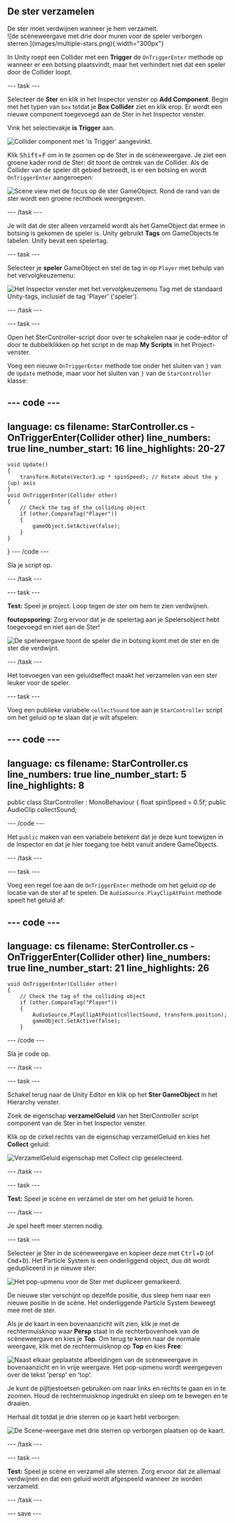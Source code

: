 ## De ster verzamelen

<div style="display: flex; flex-wrap: wrap">
<div style="flex-basis: 200px; flex-grow: 1; margin-right: 15px;">
De ster moet verdwijnen wanneer je hem verzamelt. 
</div>
<div>
![de scèneweergave met drie door muren voor de speler verborgen sterren.](images/multiple-stars.png){:width="300px"}
</div>
</div>

In Unity roept een Collider met een **Trigger** de `OnTriggerEnter` methode op wanneer er een botsing plaatsvindt, maar het verhindert niet dat een speler door de Collider loopt.

--- task ---

Selecteer de **Ster** en klik in het Inspector venster op **Add Component**. Begin met het typen van `box` totdat je **Box Collider** ziet en klik erop. Er wordt een nieuwe component toegevoegd aan de Ster in het Inspector venster.

Vink het selectievakje **is Trigger** aan.

![Collider component met 'is Trigger' aangevinkt.](images/collider-trigger.png)

Klik <kbd>Shift</kbd>+<kbd>F</kbd> om in te zoomen op de Ster in de scèneweergave. Je ziet een groene kader rond de Ster: dit toont de omtrek van de Collider. Als de Collider van de speler dit gebied betreedt, is er een botsing en wordt `OnTriggerEnter` aangeroepen:

![Scene view met de focus op de ster GameObject. Rond de rand van de ster wordt een groene rechthoek weergegeven.](images/collider-star.png)

--- /task ---

Je wilt dat de ster alleen verzameld wordt als het GameObject dat ermee in botsing is gekomen de speler is. Unity gebruikt **Tags** om GameObjects te labelen. Unity bevat een spelertag.

--- task ---

Selecteer je **speler** GameObject en stel de tag in op `Player` met behulp van het vervolgkeuzemenu:

![Het Inspector venster met het vervolgkeuzemenu Tag met de standaard Unity-tags, inclusief de tag 'Player' ('speler').](images/tag-menu.png)

--- /task ---

--- task ---

Open het SterController-script door over te schakelen naar je code-editor of door te dubbelklikken op het script in de map **My Scripts** in het Project-venster.

Voeg een nieuwe `OnTriggerEnter` methode toe onder het sluiten van `}` van de `Update` methode, maar voor het sluiten van `}` van de `StarController` klasse:

--- code ---
---
language: cs filename: StarController.cs - OnTriggerEnter(Collider other) line_numbers: true line_number_start: 16
line_highlights: 20-27
---

    void Update()
    {
        transform.Rotate(Vector3.up * spinSpeed); // Rotate about the y (up) axis
    }
    void OnTriggerEnter(Collider other)
    {
        // Check the tag of the colliding object
        if (other.CompareTag("Player"))
        {
            gameObject.SetActive(false);
        }
    }
} --- /code ---

Sla je script op.

--- /task ---

--- task ---

**Test:** Speel je project. Loop tegen de ster om hem te zien verdwijnen.

**foutopsporing:** Zorg ervoor dat je de spelertag aan je Spelersobject hebt toegevoegd en niet aan de Ster!

![De spelweergave toont de speler die in botsing komt met de ster en de ster die verdwijnt.](images/collect-star.gif)

--- /task ---

Het toevoegen van een geluidseffect maakt het verzamelen van een ster leuker voor de speler.

--- task ---

Voeg een publieke variabele `collectSound` toe aan je `StarController` script om het geluid op te slaan dat je wilt afspelen:

--- code ---
---
language: cs filename: StarController.cs line_numbers: true line_number_start: 5
line_highlights: 8
---
public class StarController : MonoBehaviour
{ float spinSpeed = 0.5f; public AudioClip collectSound;

--- /code ---

Het `public` maken van een variabele betekent dat je deze kunt toewijzen in de Inspector en dat je hier toegang toe hebt vanuit andere GameObjects.

--- /task ---

--- task ---

Voeg een regel toe aan de `OnTriggerEnter` methode om het geluid op de locatie van de ster af te spelen. De `AudioSource.PlayClipAtPoint` methode speelt het geluid af:

--- code ---
---
language: cs filename: SterController.cs - OnTriggerEnter(Collider other) line_numbers: true line_number_start: 21
line_highlights: 26
---

    void OnTriggerEnter(Collider other)
    {
        // Check the tag of the colliding object
        if (other.CompareTag("Player"))
        {
            AudioSource.PlayClipAtPoint(collectSound, transform.position);
            gameObject.SetActive(false);
        }
--- /code ---

Sla je code op.

--- /task ---

--- task ---

Schakel terug naar de Unity Editor en klik op het **Ster GameObject** in het Hierarchy venster.

Zoek de eigenschap **verzamelGeluid** van het SterController script component van de Ster in het Inspector venster.

Klik op de cirkel rechts van de eigenschap verzamelGeluid en kies het **Collect** geluid:

![VerzamelGeluid eigenschap met Collect clip geselecteerd.](images/collect-sound-property.png)

--- /task ---

--- task ---

**Test:** Speel je scène en verzamel de ster om het geluid te horen.

--- /task ---

Je spel heeft meer sterren nodig.

--- task ---

Selecteer je Ster in de scèneweergave en kopieer deze met <kbd>Ctrl</kbd>+<kbd>D</kbd> (of <kbd>Cmd</kbd>+<kbd>D</kbd>). Het Particle System is een onderliggend object, dus dit wordt gedupliceerd in je nieuwe ster:

![Het pop-upmenu voor de Ster met dupliceer gemarkeerd.](images/duplicate-star.png)

De nieuwe ster verschijnt op dezelfde positie, dus sleep hem naar een nieuwe positie in de scène. Het onderliggende Particle System beweegt mee met de ster.

Als je de kaart in een bovenaanzicht wilt zien, klik je met de rechtermuisknop waar **Persp** staat in de rechterbovenhoek van de scèneweergave en kies je **Top**. Om terug te keren naar de normale weergave, klik met de rechtermuisknop op **Top** en kies **Free**:

![Naast elkaar geplaatste afbeeldingen van de scèneweergave in bovenaanzicht en in vrije weergave. Het pop-upmenu wordt weergegeven over de tekst 'persp' en 'top'.](images/different-views.png)

Je kunt de pijltjestoetsen gebruiken om naar links en rechts te gaan en in te zoomen. Houd de rechtermuisknop ingedrukt en sleep om te bewegen en te draaien.

Herhaal dit totdat je drie sterren op je kaart hebt verborgen:

![De Scene-weergave met drie sterren op verborgen plaatsen op de kaart.](images/3-stars-added.png)

--- /task ---

--- task ---

**Test:** Speel je scène en verzamel alle sterren. Zorg ervoor dat ze allemaal verdwijnen en dat een geluid wordt afgespeeld wanneer ze worden verzameld.

--- /task ---

--- save ---
